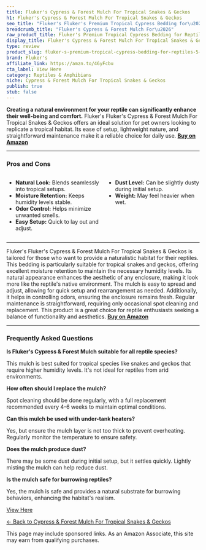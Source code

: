 ```yaml
---
title: Fluker's Cypress & Forest Mulch For Tropical Snakes & Geckos
h1: Fluker's Cypress & Forest Mulch For Tropical Snakes & Geckos
seo_title: "Fluker's Fluker's Premium Tropical Cypress Bedding for\u2026"
breadcrumb_title: "Fluker's Cypress & Forest Mulch For\u2026"
raw_product_title: Fluker's Premium Tropical Cypress Bedding for Reptiles, 5 QT
display_title: Fluker's Cypress & Forest Mulch For Tropical Snakes & Geckos
type: review
product_slug: fluker-s-premium-tropical-cypress-bedding-for-reptiles-5-qt
brand: Fluker's
affiliate_link: https://amzn.to/46yFcbu
cta_label: View Here
category: Reptiles & Amphibians
niche: Cypress & Forest Mulch For Tropical Snakes & Geckos
publish: true
stub: false
---
```


<div id="intro" class="full-width">
  <p><strong>Creating a natural environment for your reptile can significantly enhance their well-being and comfort.</strong> Fluker's Fluker's Cypress & Forest Mulch For Tropical Snakes & Geckos offers an ideal solution for pet owners looking to replicate a tropical habitat. Its ease of setup, lightweight nature, and straightforward maintenance make it a reliable choice for daily use. <a href="https://amzn.to/46yFcbu" rel="nofollow sponsored noopener" target="_blank"><strong>Buy on Amazon</strong></a></p>
</div>

<hr />
<h3 id="pros-cons">Pros and Cons</h3>
<div class="pc-grid" style="display:grid;grid-template-columns:1fr 1fr;gap:16px;">
  <ul>
    <li><strong>Natural Look:</strong> Blends seamlessly into tropical setups.</li>
    <li><strong>Moisture Retention:</strong> Keeps humidity levels stable.</li>
    <li><strong>Odor Control:</strong> Helps minimize unwanted smells.</li>
    <li><strong>Easy Setup:</strong> Quick to lay out and adjust.</li>
  </ul>
  <ul>
    <li><strong>Dust Level:</strong> Can be slightly dusty during initial setup.</li>
    <li><strong>Weight:</strong> May feel heavier when wet.</li>
  </ul>
</div>
<hr />

<div class="full-width">
  <p>Fluker's Fluker's Cypress & Forest Mulch For Tropical Snakes & Geckos is tailored for those who want to provide a naturalistic habitat for their reptiles. This bedding is particularly suitable for tropical snakes and geckos, offering excellent moisture retention to maintain the necessary humidity levels. Its natural appearance enhances the aesthetic of any enclosure, making it look more like the reptile's native environment. The mulch is easy to spread and adjust, allowing for quick setup and rearrangement as needed. Additionally, it helps in controlling odors, ensuring the enclosure remains fresh. Regular maintenance is straightforward, requiring only occasional spot cleaning and replacement. This product is a great choice for reptile enthusiasts seeking a balance of functionality and aesthetics. <a href="https://amzn.to/46yFcbu" rel="nofollow sponsored noopener" target="_blank"><strong>Buy on Amazon</strong></a></p>
</div>

<hr />
<h3 id="faqs">Frequently Asked Questions</h3>

<p><strong>Is Fluker's Cypress & Forest Mulch suitable for all reptile species?</strong></p>
<p>This mulch is best suited for tropical species like snakes and geckos that require higher humidity levels. It's not ideal for reptiles from arid environments.</p>

<p><strong>How often should I replace the mulch?</strong></p>
<p>Spot cleaning should be done regularly, with a full replacement recommended every 4-6 weeks to maintain optimal conditions.</p>

<p><strong>Can this mulch be used with under-tank heaters?</strong></p>
<p>Yes, but ensure the mulch layer is not too thick to prevent overheating. Regularly monitor the temperature to ensure safety.</p>

<p><strong>Does the mulch produce dust?</strong></p>
<p>There may be some dust during initial setup, but it settles quickly. Lightly misting the mulch can help reduce dust.</p>

<p><strong>Is the mulch safe for burrowing reptiles?</strong></p>
<p>Yes, the mulch is safe and provides a natural substrate for burrowing behaviors, enhancing the habitat's realism.</p>
<p><a class="btn" href="https://amzn.to/46yFcbu" target="_blank" rel="nofollow sponsored noopener">View Here</a></p>
<p><a href="/roundups/reptiles-amphibians/cypress-forest-mulch-for-tropical-snakes-geckos/">← Back to Cypress & Forest Mulch For Tropical Snakes & Geckos</a></p>
<aside class="disclosure">This page may include sponsored links. As an Amazon Associate, this site may earn from qualifying purchases.</aside>
